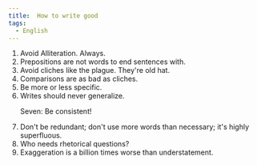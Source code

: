 ```yaml
---
title:  How to write good
tags:
  - English
---
```


<ol>
	<li>Avoid Alliteration. Always.</li>
	<li>Prepositions are not words to end sentences with.</li>
	<li>Avoid cliches like the plague. They're old hat.</li>
	<li>Comparisons are as bad as cliches.</li>
	<li>Be more or less specific.</li>
	<li>Writes should never generalize.</li>
	<p>Seven: Be consistent!</p>
	<li>Don't be redundant; don't use more words than necessary; it's highly superfluous.</li>
	<li>Who needs rhetorical questions?</li>
	<li>Exaggeration is a billion times worse than understatement.</li>
</ol>